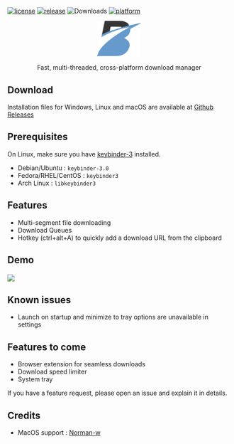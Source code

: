 [![license](https://img.shields.io/github/license/AminBhst/brisk)](https://github.com/AminBhst/brisk/blob/main/LICENSE)
[![release](https://img.shields.io/github/v/release/AminBhst/brisk)](https://github.com/AminBhst/brisk/releases)
![Downloads](https://img.shields.io/github/downloads/AminBhst/brisk/total.svg)
[![platform](https://img.shields.io/badge/platform-Windows%20%7C%20Linux%20%7C%20MacOS-blue)]()
<p align="center">
<img width="100" src="assets/icons/logo.png" alt="Brisk">
<p align="center"> Fast, multi-threaded, cross-platform download manager</pal>
</p>

## Download

Installation files for Windows, Linux and macOS are available
at [Github Releases](https://github.com/AminBhst/brisk/releases/)

## Prerequisites

On Linux, make sure you have [keybinder-3](https://github.com/kupferlauncher/keybinder) installed.

- Debian/Ubuntu : ```keybinder-3.0```
- Fedora/RHEL/CentOS : ```keybinder3```
- Arch Linux : ```libkeybinder3```

## Features

- Multi-segment file downloading
- Download Queues
- Hotkey (ctrl+alt+A) to quickly add a download URL from the clipboard

## Demo

<img align="center" src="assets/Brisk-v1.2.0-demo.gif">

## Known issues

- Launch on startup and minimize to tray options are unavailable in settings

## Features to come

- Browser extension for seamless downloads
- Download speed limiter
- System tray

If you have a feature request, please open an issue and explain it in details.

## Credits

- MacOS support : [Norman-w](https://github.com/Norman-w)